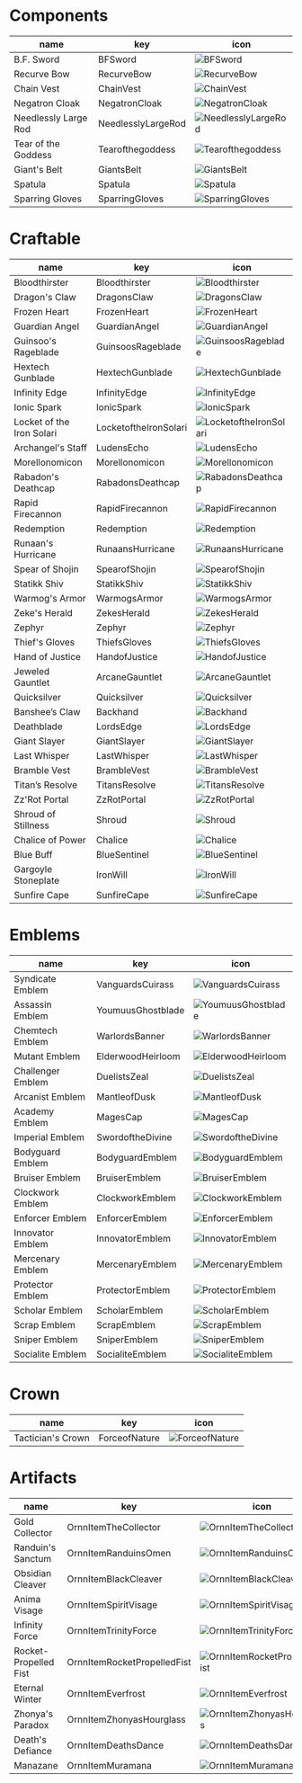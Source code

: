 # Components
| name                 | key                | icon                                                                              |
| -                    | -                  | -                                                                                 |
| B.F. Sword           | BFSword            | ![BFSword](../../tftitems/icon/set6/Components/BFSword.png)                       |
| Recurve Bow          | RecurveBow         | ![RecurveBow](../../tftitems/icon/set6/Components/RecurveBow.png)                 |
| Chain Vest           | ChainVest          | ![ChainVest](../../tftitems/icon/set6/Components/ChainVest.png)                   |
| Negatron Cloak       | NegatronCloak      | ![NegatronCloak](../../tftitems/icon/set6/Components/NegatronCloak.png)           |
| Needlessly Large Rod | NeedlesslyLargeRod | ![NeedlesslyLargeRod](../../tftitems/icon/set6/Components/NeedlesslyLargeRod.png) |
| Tear of the Goddess  | Tearofthegoddess   | ![Tearofthegoddess](../../tftitems/icon/set6/Components/Tearofthegoddess.png)     |
| Giant's Belt         | GiantsBelt         | ![GiantsBelt](../../tftitems/icon/set6/Components/GiantsBelt.png)                 |
| Spatula              | Spatula            | ![Spatula](../../tftitems/icon/set6/Components/Spatula.png)                       |
| Sparring Gloves      | SparringGloves     | ![SparringGloves](../../tftitems/icon/set6/Components/SparringGloves.png)         |
# Craftable
| name                      | key                   | icon                                                                                   |
| -                         | -                     | -                                                                                      |
| Bloodthirster             | Bloodthirster         | ![Bloodthirster](../../tftitems/icon/set6/Craftable/Bloodthirster.png)                 |
| Dragon's Claw             | DragonsClaw           | ![DragonsClaw](../../tftitems/icon/set6/Craftable/DragonsClaw.png)                     |
| Frozen Heart              | FrozenHeart           | ![FrozenHeart](../../tftitems/icon/set6/Craftable/FrozenHeart.png)                     |
| Guardian Angel            | GuardianAngel         | ![GuardianAngel](../../tftitems/icon/set6/Craftable/GuardianAngel.png)                 |
| Guinsoo's Rageblade       | GuinsoosRageblade     | ![GuinsoosRageblade](../../tftitems/icon/set6/Craftable/GuinsoosRageblade.png)         |
| Hextech Gunblade          | HextechGunblade       | ![HextechGunblade](../../tftitems/icon/set6/Craftable/HextechGunblade.png)             |
| Infinity Edge             | InfinityEdge          | ![InfinityEdge](../../tftitems/icon/set6/Craftable/InfinityEdge.png)                   |
| Ionic Spark               | IonicSpark            | ![IonicSpark](../../tftitems/icon/set6/Craftable/IonicSpark.png)                       |
| Locket of the Iron Solari | LocketoftheIronSolari | ![LocketoftheIronSolari](../../tftitems/icon/set6/Craftable/LocketoftheIronSolari.png) |
| Archangel's Staff         | LudensEcho            | ![LudensEcho](../../tftitems/icon/set6/Craftable/LudensEcho.png)                       |
| Morellonomicon            | Morellonomicon        | ![Morellonomicon](../../tftitems/icon/set6/Craftable/Morellonomicon.png)               |
| Rabadon's Deathcap        | RabadonsDeathcap      | ![RabadonsDeathcap](../../tftitems/icon/set6/Craftable/RabadonsDeathcap.png)           |
| Rapid Firecannon          | RapidFirecannon       | ![RapidFirecannon](../../tftitems/icon/set6/Craftable/RapidFirecannon.png)             |
| Redemption                | Redemption            | ![Redemption](../../tftitems/icon/set6/Craftable/Redemption.png)                       |
| Runaan's Hurricane        | RunaansHurricane      | ![RunaansHurricane](../../tftitems/icon/set6/Craftable/RunaansHurricane.png)           |
| Spear of Shojin           | SpearofShojin         | ![SpearofShojin](../../tftitems/icon/set6/Craftable/SpearofShojin.png)                 |
| Statikk Shiv              | StatikkShiv           | ![StatikkShiv](../../tftitems/icon/set6/Craftable/StatikkShiv.png)                     |
| Warmog's Armor            | WarmogsArmor          | ![WarmogsArmor](../../tftitems/icon/set6/Craftable/WarmogsArmor.png)                   |
| Zeke's Herald             | ZekesHerald           | ![ZekesHerald](../../tftitems/icon/set6/Craftable/ZekesHerald.png)                     |
| Zephyr                    | Zephyr                | ![Zephyr](../../tftitems/icon/set6/Craftable/Zephyr.png)                               |
| Thief's Gloves            | ThiefsGloves          | ![ThiefsGloves](../../tftitems/icon/set6/Craftable/ThiefsGloves.png)                   |
| Hand of Justice           | HandofJustice         | ![HandofJustice](../../tftitems/icon/set6/Craftable/HandofJustice.png)                 |
| Jeweled Gauntlet          | ArcaneGauntlet        | ![ArcaneGauntlet](../../tftitems/icon/set6/Craftable/ArcaneGauntlet.png)               |
| Quicksilver               | Quicksilver           | ![Quicksilver](../../tftitems/icon/set6/Craftable/Quicksilver.png)                     |
| Banshee’s Claw            | Backhand              | ![Backhand](../../tftitems/icon/set6/Craftable/Backhand.png)                           |
| Deathblade                | LordsEdge             | ![LordsEdge](../../tftitems/icon/set6/Craftable/LordsEdge.png)                         |
| Giant Slayer              | GiantSlayer           | ![GiantSlayer](../../tftitems/icon/set6/Craftable/GiantSlayer.png)                     |
| Last Whisper              | LastWhisper           | ![LastWhisper](../../tftitems/icon/set6/Craftable/LastWhisper.png)                     |
| Bramble Vest              | BrambleVest           | ![BrambleVest](../../tftitems/icon/set6/Craftable/BrambleVest.png)                     |
| Titan’s Resolve           | TitansResolve         | ![TitansResolve](../../tftitems/icon/set6/Craftable/TitansResolve.png)                 |
| Zz'Rot Portal             | ZzRotPortal           | ![ZzRotPortal](../../tftitems/icon/set6/Craftable/ZzRotPortal.png)                     |
| Shroud of Stillness       | Shroud                | ![Shroud](../../tftitems/icon/set6/Craftable/Shroud.png)                               |
| Chalice of Power          | Chalice               | ![Chalice](../../tftitems/icon/set6/Craftable/Chalice.png)                             |
| Blue Buff                 | BlueSentinel          | ![BlueSentinel](../../tftitems/icon/set6/Craftable/BlueSentinel.png)                   |
| Gargoyle Stoneplate       | IronWill              | ![IronWill](../../tftitems/icon/set6/Craftable/IronWill.png)                           |
| Sunfire Cape              | SunfireCape           | ![SunfireCape](../../tftitems/icon/set6/Craftable/SunfireCape.png)                     |
# Emblems
| name              | key               | icon                                                                         |
| -                 | -                 | -                                                                            |
| Syndicate Emblem  | VanguardsCuirass  | ![VanguardsCuirass](../../tftitems/icon/set6/Emblems/VanguardsCuirass.png)   |
| Assassin Emblem   | YoumuusGhostblade | ![YoumuusGhostblade](../../tftitems/icon/set6/Emblems/YoumuusGhostblade.png) |
| Chemtech Emblem   | WarlordsBanner    | ![WarlordsBanner](../../tftitems/icon/set6/Emblems/WarlordsBanner.png)       |
| Mutant Emblem     | ElderwoodHeirloom | ![ElderwoodHeirloom](../../tftitems/icon/set6/Emblems/ElderwoodHeirloom.png) |
| Challenger Emblem | DuelistsZeal      | ![DuelistsZeal](../../tftitems/icon/set6/Emblems/DuelistsZeal.png)           |
| Arcanist Emblem   | MantleofDusk      | ![MantleofDusk](../../tftitems/icon/set6/Emblems/MantleofDusk.png)           |
| Academy Emblem    | MagesCap          | ![MagesCap](../../tftitems/icon/set6/Emblems/MagesCap.png)                   |
| Imperial Emblem   | SwordoftheDivine  | ![SwordoftheDivine](../../tftitems/icon/set6/Emblems/SwordoftheDivine.png)   |
| Bodyguard Emblem  | BodyguardEmblem   | ![BodyguardEmblem](../../tftitems/icon/set6/Emblems/BodyguardEmblem.png)     |
| Bruiser Emblem    | BruiserEmblem     | ![BruiserEmblem](../../tftitems/icon/set6/Emblems/BruiserEmblem.png)         |
| Clockwork Emblem  | ClockworkEmblem   | ![ClockworkEmblem](../../tftitems/icon/set6/Emblems/ClockworkEmblem.png)     |
| Enforcer Emblem   | EnforcerEmblem    | ![EnforcerEmblem](../../tftitems/icon/set6/Emblems/EnforcerEmblem.png)       |
| Innovator Emblem  | InnovatorEmblem   | ![InnovatorEmblem](../../tftitems/icon/set6/Emblems/InnovatorEmblem.png)     |
| Mercenary Emblem  | MercenaryEmblem   | ![MercenaryEmblem](../../tftitems/icon/set6/Emblems/MercenaryEmblem.png)     |
| Protector Emblem  | ProtectorEmblem   | ![ProtectorEmblem](../../tftitems/icon/set6/Emblems/ProtectorEmblem.png)     |
| Scholar Emblem    | ScholarEmblem     | ![ScholarEmblem](../../tftitems/icon/set6/Emblems/ScholarEmblem.png)         |
| Scrap Emblem      | ScrapEmblem       | ![ScrapEmblem](../../tftitems/icon/set6/Emblems/ScrapEmblem.png)             |
| Sniper Emblem     | SniperEmblem      | ![SniperEmblem](../../tftitems/icon/set6/Emblems/SniperEmblem.png)           |
| Socialite Emblem  | SocialiteEmblem   | ![SocialiteEmblem](../../tftitems/icon/set6/Emblems/SocialiteEmblem.png)     |
# Crown
| name              | key           | icon                                                               |
| -                 | -             | -                                                                  |
| Tactician's Crown | ForceofNature | ![ForceofNature](../../tftitems/icon/set6/Crown/ForceofNature.png) |
# Artifacts
| name                  | key                         | icon                                                                                               |
| -                     | -                           | -                                                                                                  |
| Gold Collector        | OrnnItemTheCollector        | ![OrnnItemTheCollector](../../tftitems/icon/set6/Artifacts/OrnnItemTheCollector.png)               |
| Randuin's Sanctum     | OrnnItemRanduinsOmen        | ![OrnnItemRanduinsOmen](../../tftitems/icon/set6/Artifacts/OrnnItemRanduinsOmen.png)               |
| Obsidian Cleaver      | OrnnItemBlackCleaver        | ![OrnnItemBlackCleaver](../../tftitems/icon/set6/Artifacts/OrnnItemBlackCleaver.png)               |
| Anima Visage          | OrnnItemSpiritVisage        | ![OrnnItemSpiritVisage](../../tftitems/icon/set6/Artifacts/OrnnItemSpiritVisage.png)               |
| Infinity Force        | OrnnItemTrinityForce        | ![OrnnItemTrinityForce](../../tftitems/icon/set6/Artifacts/OrnnItemTrinityForce.png)               |
| Rocket-Propelled Fist | OrnnItemRocketPropelledFist | ![OrnnItemRocketPropelledFist](../../tftitems/icon/set6/Artifacts/OrnnItemRocketPropelledFist.png) |
| Eternal Winter        | OrnnItemEverfrost           | ![OrnnItemEverfrost](../../tftitems/icon/set6/Artifacts/OrnnItemEverfrost.png)                     |
| Zhonya's Paradox      | OrnnItemZhonyasHourglass    | ![OrnnItemZhonyasHourglass](../../tftitems/icon/set6/Artifacts/OrnnItemZhonyasHourglass.png)       |
| Death's Defiance      | OrnnItemDeathsDance         | ![OrnnItemDeathsDance](../../tftitems/icon/set6/Artifacts/OrnnItemDeathsDance.png)                 |
| Manazane              | OrnnItemMuramana            | ![OrnnItemMuramana](../../tftitems/icon/set6/Artifacts/OrnnItemMuramana.png)                       |
